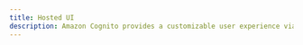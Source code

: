```yaml
---
title: Hosted UI
description: Amazon Cognito provides a customizable user experience via the Hosted UI. The Hosted UI is an OAuth 2.0 flow that allows you to launch a login screen without embedding an SDK for Cognito or a social provider into your application. 
---
```


<inline-fragment platform="ios" src="~/sdk/auth/fragments/ios/hosted-ui.md"></inline-fragment>
<inline-fragment platform="android" src="~/sdk/auth/fragments/android/hosted-ui.md"></inline-fragment>